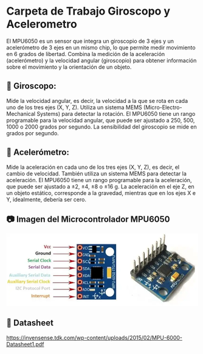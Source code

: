 # Carpeta de Trabajo Giroscopo y Acelerometro

El MPU6050 es un sensor que integra un giroscopio de 3 ejes y un acelerómetro de 3 ejes en un mismo chip, lo que permite medir movimiento en 6 grados de libertad. Combina la medición de la aceleración (acelerómetro) y la velocidad angular (giroscopio) para obtener información sobre el movimiento y la orientación de un objeto.

## 🧭 Giroscopo:

Mide la velocidad angular, es decir, la velocidad a la que se rota en cada uno de los tres ejes (X, Y, Z). Utiliza un sistema MEMS (Micro-Electro-Mechanical Systems) para detectar la rotación. El MPU6050 tiene un rango programable para la velocidad angular, que puede ser ajustado a 250, 500, 1000 o 2000 grados por segundo. La sensibilidad del giroscopio se mide en grados por segundo.

## 🧭 Acelerómetro:

Mide la aceleración en cada uno de los tres ejes (X, Y, Z), es decir, el cambio de velocidad. También utiliza un sistema MEMS para detectar la aceleración. El MPU6050 tiene un rango programable para la aceleración, que puede ser ajustado a ±2, ±4, ±8 o ±16 g. La aceleración en el eje Z, en un objeto estático, corresponde a la gravedad, mientras que en los ejes X e Y, idealmente, debería ser cero.

## 📷 Imagen del Microcontrolador MPU6050

![](img/mpu6050.jpg)

## 🔗 Datasheet

https://invensense.tdk.com/wp-content/uploads/2015/02/MPU-6000-Datasheet1.pdf
